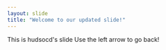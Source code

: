 ```yaml
---
layout: slide
title: "Welcome to our updated slide!"
---
```

This is hudsocd's slide
Use the left arrow to go back!
